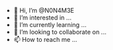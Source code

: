 - 👋 Hi, I’m @N0N4M3E
- 👀 I’m interested in ...
- 🌱 I’m currently learning ...
- 💞️ I’m looking to collaborate on ...
- 📫 How to reach me ...

<!---
N0N4M3E/N0N4M3E is a ✨ special ✨ repository because its `README.md` (this file) appears on your GitHub profile.
You can click the Preview link to take a look at your changes.
--->
